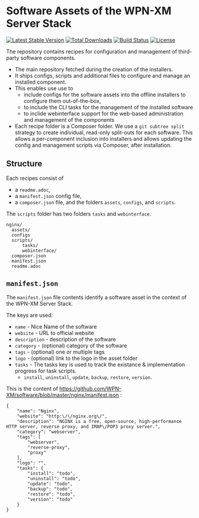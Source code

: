 # Software Assets of the WPN-XM Server Stack

[![Latest Stable Version](https://poser.pugx.org/WPN-XM/software/version.png)](https://packagist.org/packages/WPN-XM/software)
[![Total Downloads](https://poser.pugx.org/WPN-XM/software/d/total.png)](https://packagist.org/packages/WPN-XM/software)
[![Build Status](https://travis-ci.org/WPN-XM/software.png)](https://travis-ci.org/WPN-XM/software) [![License](https://poser.pugx.org/WPN-XM/software/license.png)](https://packagist.org/packages/WPN-XM/software)

The repository contains recipes for configuration and management of third-party software components. 

- The main repository fetched during the creation of the installers. 
- It ships configs, scripts and additional files to configure and manage an installed component.
- This enables use use to 
  - include configs for the software assets into the offline installers to configure them out-of-the-box,
  - to include the CLI tasks for the management of the installed software
  - to inclide webinterface support for the web-based administration and management of the components
- Each recipe folder is a Composer folder. We use a `git subtree split` strategy to create individual, read-only split-outs for each software. This allows a per-component inclusion into installers and allows updating the config and management scripts via Composer, after installation.

## Structure

Each recipes consist of
- a `readme.adoc`,
- a `manifest.json` config file,
- a `composer.json` file,
and the folders `assets`, `configs`, and `scripts`.

The `scripts` folder has two folders `tasks` and `webinterface`.

    nginx/
      assets/
      configs
      scripts/
          tasks/
          webinterface/
      composer.json
      manifest.json
      readme.adoc
      
## `manifest.json`

The `manifest.json` file contents identify a software asset in the context of the WPN-XM Server Stack.

The keys are used:

- `name` - Nice Name of the software
- `website` - URL to official website
- `description` - description of the software
- `category` - (optional) category of the software
- `tags` - (optional) one or multiple tags 
- `logo` - (optional) link to the logo in the asset folder
- `tasks` - The tasks key is used to track the existance & implementation progress for task scripts.
  - `install`, `uninstall`, `update`, `backup`, `restore`, `version`.
  
This is the content of https://github.com/WPN-XM/software/blob/master/nginx/manifest.json :

    {
        "name": "Nginx",
        "website": "http:\/\/nginx.org\/",
        "description": "NGINX is a free, open-source, high-performance HTTP server, reverse proxy, and IMAP\/POP3 proxy server.",
        "category": "webserver",
        "tags": [
            "webserver",
            "reverse-proxy",
            "proxy"
        ],
        "logo": "",
        "tasks": {
            "install": "todo",
            "uninstall": "todo",
            "update": "todo",
            "backup": "todo",
            "restore": "todo",
            "version": "todo"
        }
    }
